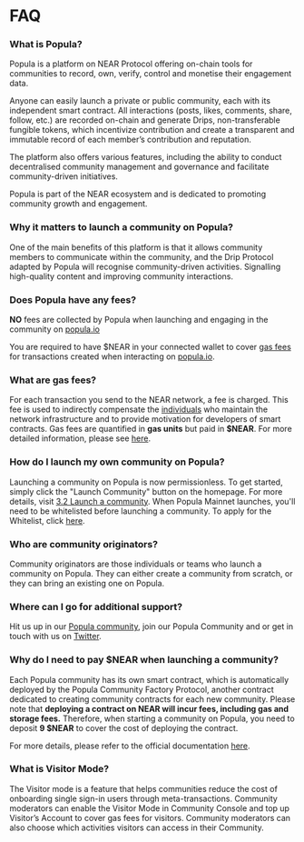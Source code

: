 # FAQ

### **What is Popula?**

Popula is a platform on NEAR Protocol offering on-chain tools for communities to record, own, verify, control and monetise their engagement data.

Anyone can easily launch a private or public community, each with its independent smart contract. All interactions (posts, likes, comments, share, follow, etc.) are recorded on-chain and generate Drips, non-transferable fungible tokens, which incentivize contribution and create a transparent and immutable record of each member’s contribution and reputation.

The platform also offers various features, including the ability to conduct decentralised community management and governance and facilitate community-driven initiatives.

Popula is part of the NEAR ecosystem and is dedicated to promoting community growth and engagement.



### **Why it matters to launch a community on Popula?**

One of the main benefits of this platform is that it allows community members to communicate within the community, and the Drip Protocol adapted by Popula will recognise community-driven activities. Signalling high-quality content and improving community interactions.

### **Does Popula have any fees?**

**NO** fees are collected by Popula when launching and engaging in the community on [popula.io](https://popula.io/)

You are required to have $NEAR in your connected wallet to cover [gas fees](https://www.notion.so/FAQ-6f2764a69a0d4c6084cc893e3e4ba271?pvs=21) for transactions created when interacting on [popula.io](https://popula.io/).

### **What are gas fees?**

For each transaction you send to the NEAR network, a fee is charged. This fee is used to indirectly compensate the [individuals](https://docs.near.org/concepts/basics/validators) who maintain the network infrastructure and to provide motivation for developers of smart contracts. Gas fees are quantified in **gas units** but paid in **$NEAR**. For more detailed information, please see [here](https://docs.near.org/concepts/basics/transactions/gas).

### **How do I launch my own community on Popula?**

Launching a community on Popula is now permissionless. To get started, simply click the "Launch Community" button on the homepage. For more details, visit [3.2 Launch a community](https://www.notion.so/3-Communities-ae8d11847f3043e0a2723a6bce362b90?pvs=21). When Popula Mainnet launches, you'll need to be whitelisted before launching a community. To apply for the Whitelist, click [here](https://0smaupbwvz0.typeform.com/to/BYx9MMTZ?typeform-source=popula.io).

### **Who are community originators?**

Community originators are those individuals or teams who launch a community on Popula. They can either create a community from scratch, or they can bring an existing one on Popula.

### **Where can I go for additional support?**

Hit us up in our [Popula community](https://t.me/populacommunity), join our Popula Community and or get in touch with us on [Twitter](https://twitter.com/ourZORA).

### **Why do I need to pay $NEAR when launching a community?**

Each Popula community has its own smart contract, which is automatically deployed by the Popula Community Factory Protocol, another contract dedicated to creating community contracts for each new community. Please note that **deploying a contract on NEAR will incur fees, including gas and storage fees.** Therefore, when starting a community on Popula, you need to deposit **9 $NEAR** to cover the cost of deploying the contract.

For more details, please refer to the official documentation [here](https://docs.near.org/concepts/basics/transactions/gas-advanced#deploying-contracts).

### **What is Visitor Mode?**

The Visitor mode is a feature that helps communities reduce the cost of onboarding single sign-in users through meta-transactions. Community moderators can enable the Visitor Mode in Community Console and top up Visitor’s Account to cover gas fees for visitors. Community moderators can also choose which activities visitors can access in their Community.
